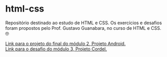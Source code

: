 # html-css
Repositório destinado ao estudo de HTML e CSS. Os exercícios e desafios foram propostos pelo Prof. Gustavo Guanabara, no curso de HTML e CSS. 🤓

<a href="https://malosti.github.io/html-css/desafios/d010/" target="_blank">Link para o projeto do final do módulo 2, Projeto Android.</a> <br>
<a href="https://malosti.github.io/html-css/desafios/d012/" target="_blank">Link para o desafio do módulo 3, Projeto Cordel.</a>

